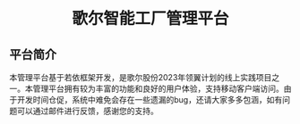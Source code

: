 <h1 align="center" style="margin: 30px 0 30px; font-weight: bold;">歌尔智能工厂管理平台</h1>

## 平台简介

本管理平台基于若依框架开发，是歌尔股份2023年领翼计划的线上实践项目之一。本管理平台拥有较为丰富的功能和良好的用户体验，支持移动客户端访问。由于开发时间仓促，系统中难免会存在一些遗漏的bug，还请大家多多包涵，如有问题可以通过邮件进行反馈，感谢您的支持。